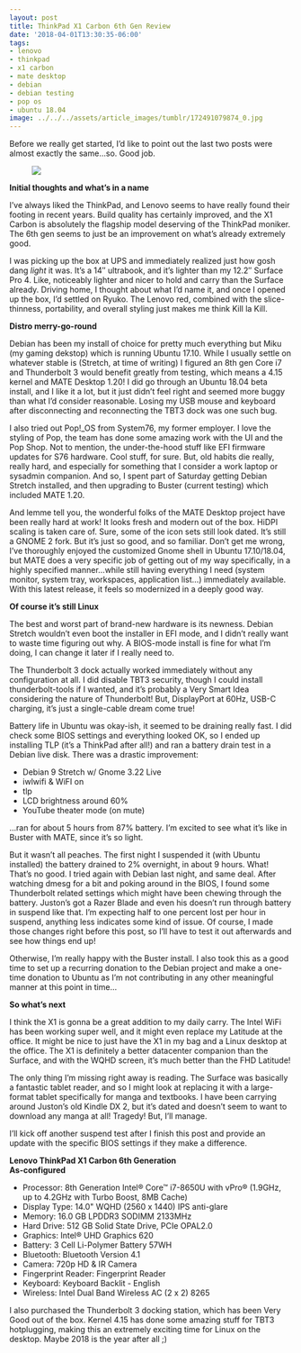 ```yaml
---
layout: post
title: ThinkPad X1 Carbon 6th Gen Review
date: '2018-04-01T13:30:35-06:00'
tags:
- lenovo
- thinkpad
- x1 carbon
- mate desktop
- debian
- debian testing
- pop os
- ubuntu 18.04
image: ../../../assets/article_images/tumblr/172491079874_0.jpg
---
```

Before we really get started, I’d like to point out the last two posts were almost exactly the same…so. Good job.

<figure data-orig-width="4048" data-orig-height="3036" class="tmblr-full"><img src="../../../assets/article_images/tumblr/172491079874_0.jpg" data-orig-width="4048" data-orig-height="3036"></figure>

**Initial thoughts and what’s in a name**

I’ve always liked the ThinkPad, and Lenovo seems to have really found their footing in recent years. Build quality has certainly improved, and the X1 Carbon is absolutely the flagship model deserving of the ThinkPad moniker. The 6th gen seems to just be an improvement on what’s already extremely good.

I was picking up the box at UPS and immediately realized just how gosh dang _light_&nbsp;it was. It’s a 14″ ultrabook, and it’s lighter than my 12.2″ Surface Pro 4. Like, noticeably lighter and nicer to hold and carry than the Surface already. Driving home, I thought about what I’d name it, and once I opened up the box, I’d settled on Ryuko. The Lenovo red, combined with the slice-thinness, portability, and overall styling just makes me think Kill la Kill.

**Distro merry-go-round**

Debian has been my install of choice for pretty much everything but Miku (my gaming dekstop) which is running Ubuntu 17.10. While I usually settle on whatever stable is (Stretch, at time of writing) I figured an 8th gen Core i7 and Thunderbolt 3 would benefit greatly from testing, which means a 4.15 kernel and MATE Desktop 1.20! I did go through an Ubuntu 18.04 beta install, and I like it a lot, but it just didn’t feel right and seemed more buggy than what I’d consider reasonable. Losing my USB mouse and keyboard after disconnecting and reconnecting the TBT3 dock was one such bug.

I also tried out Pop!\_OS from System76, my former employer. I love the styling of Pop, the team has done some amazing work with the UI and the Pop Shop. Not to mention, the under-the-hood stuff like EFI firmware updates for S76 hardware. Cool stuff, for sure. But, old habits die really, really hard, and especially for something that I consider a work laptop or sysadmin companion. And so, I spent part of Saturday getting Debian Stretch installed, and then upgrading to Buster (current testing) which included MATE 1.20.

And lemme tell you, the wonderful folks of the MATE Desktop project have been really hard at work! It looks fresh and modern out of the box. HiDPI scaling is taken care of. Sure, some of the icon sets still look dated. It’s still a GNOME 2 fork. But it’s just so good, and so familiar. Don’t get me wrong, I’ve thoroughly enjoyed the customized Gnome shell in Ubuntu 17.10/18.04, but MATE does a very specific job of getting out of my way specifically, in a highly specified manner…while still having everything I need (system monitor, system tray, workspaces, application list…) immediately available. With this latest release, it feels so modernized in a deeply good way.

**Of course it’s still Linux**

The best and worst part of brand-new hardware is its newness. Debian Stretch wouldn’t even boot the installer in EFI mode, and I didn’t really want to waste time figuring out why. A BIOS-mode install is fine for what I’m doing, I can change it later if I really need to.

The Thunderbolt 3 dock actually worked immediately without any configuration at all. I did disable TBT3 security, though I could install thunderbolt-tools if I wanted, and it’s probably a Very Smart Idea considering the nature of Thunderbolt! But, DisplayPort at 60Hz, USB-C charging, it’s just a single-cable dream come true!

Battery life in Ubuntu was okay-ish, it seemed to be draining really fast. I did check some BIOS settings and everything looked OK, so I ended up installing TLP (it’s a ThinkPad after all!) and ran a battery drain test in a Debian live disk. There was a drastic improvement:

- Debian 9 Stretch w/ Gnome 3.22 Live  
- iwlwifi & WiFI on  
- tlp  
- LCD brightness around 60%  
- YouTube theater mode (on mute)  

…ran for about 5 hours from 87% battery. I’m excited to see what it’s like in Buster with MATE, since it’s so light.

But it wasn’t all peaches. The first night I suspended it (with Ubuntu installed) the battery drained to 2% overnight, in about 9 hours. What! That’s no good. I tried again with Debian last night, and same deal. After watching dmesg for a bit and poking around in the BIOS, I found some Thunderbolt related settings which might have been chewing through the battery. Juston’s got a Razer Blade and even his doesn’t run through battery in suspend like that. I’m expecting half to one percent lost per hour in suspend, anything less indicates some kind of issue. Of course, I made those changes right before this post, so I’ll have to test it out afterwards and see how things end up!

Otherwise, I’m really happy with the Buster install. I also took this as a good time to set up a recurring donation to the Debian project and make a one-time donation to Ubuntu as I’m not contributing in any other meaningful manner at this point in time…

**So what’s next**

I think the X1 is gonna be a great addition to my daily carry. The Intel WiFi has been working super well, and it might even replace my Latitude at the office. It might be nice to just have the X1 in my bag and a Linux desktop at the office. The X1 is definitely a better datacenter companion than the Surface, and with the WQHD screen, it’s much better than the FHD Latitude!

The only thing I’m missing right away is reading. The Surface was basically a fantastic tablet reader, and so I might look at replacing it with a large-format tablet specifically for manga and textbooks. I have been carrying around Juston’s old Kindle DX 2, but it’s dated and doesn’t seem to want to download any manga at all! Tragedy! But, I’ll manage.

I’ll kick off another suspend test after I finish this post and provide an update with the specific BIOS settings if they make a difference.

**Lenovo ThinkPad X1 Carbon 6th Generation  
As-configured**

- Processor: 8th Generation Intel® Core™ i7-8650U with vPro® (1.9GHz, up to 4.2GHz with Turbo Boost, 8MB Cache)  
- Display Type: 14.0" WQHD (2560 x 1440) IPS anti-glare  
- Memory: 16.0 GB LPDDR3 SODIMM 2133MHz  
- Hard Drive: 512 GB Solid State Drive, PCIe OPAL2.0  
- Graphics: Intel® UHD Graphics 620  
- Battery: 3 Cell Li-Polymer Battery 57WH  
- Bluetooth: Bluetooth Version 4.1  
- Camera: 720p HD & IR Camera  
- Fingerprint Reader: Fingerprint Reader  
- Keyboard: Keyboard Backlit - English  
- Wireless: Intel Dual Band Wireless AC (2 x 2) 8265  

I also purchased the Thunderbolt 3 docking station, which has been Very Good out of the box. Kernel 4.15 has done some amazing stuff for TBT3 hotplugging, making this an extremely exciting time for Linux on the desktop. Maybe 2018 is the year after all ;)

